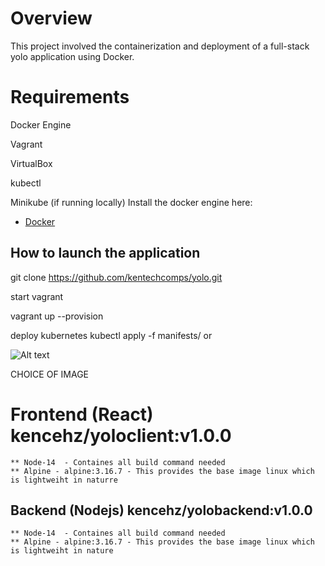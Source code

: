 # Overview
This project involved the containerization and deployment of a full-stack yolo application using Docker.


# Requirements
Docker Engine

Vagrant

VirtualBox

kubectl

Minikube (if running locally)
Install the docker engine here:
- [Docker](https://docs.docker.com/engine/install/) 

## How to launch the application 

git clone https://github.com/kentechcomps/yolo.git

start vagrant

vagrant up --provision

deploy kubernetes 
kubectl apply -f manifests/
or


![Alt text](dockerhubimage.png)


  CHOICE OF IMAGE

   # Frontend (React) kencehz/yoloclient:v1.0.0

    ** Node-14  - Containes all build command needed
    ** Alpine - alpine:3.16.7 - This provides the base image linux which is lightweiht in naturre

   ## Backend (Nodejs)  kencehz/yolobackend:v1.0.0

    ** Node-14  - Containes all build command needed
    ** Alpine - alpine:3.16.7 - This provides the base image linux which is lightweiht in nature
